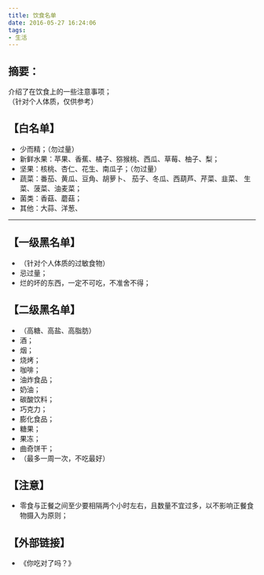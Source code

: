 ```yaml
---
title: 饮食名单
date: 2016-05-27 16:24:06
tags:
- 生活
---
```


## 摘要：
介绍了在饮食上的一些注意事项；  
（针对个人体质，仅供参考）


## 【白名单】
- 少而精；（勿过量）
- 新鲜水果：苹果、香蕉、橘子、猕猴桃、西瓜、草莓、柚子、梨；
- 坚果：核桃、杏仁、花生、南瓜子；（勿过量）
- 蔬菜：番茄、黄瓜、豆角、胡萝卜、
      茄子、冬瓜、西葫芦、芹菜、韭菜、
      生菜、菠菜、油麦菜；
- 菌类：香菇、蘑菇；
- 其他：大蒜、洋葱、


---
## 【一级黑名单】
- （针对个人体质的过敏食物）
- 忌过量；
- 烂的坏的东西，一定不可吃，不准舍不得；

## 【二级黑名单】
- （高糖、高盐、高脂肪）
- 酒；
- 烟；
- 烧烤；
- 咖啡；
- 油炸食品；
- 奶油；
- 碳酸饮料；
- 巧克力；
- 膨化食品；
- 糖果；
- 果冻；
- 曲奇饼干；
- （最多一周一次，不吃最好）



## 【注意】
- 零食与正餐之间至少要相隔两个小时左右，且数量不宜过多，以不影响正餐食物摄入为原则；

## 【外部链接】
- 《你吃对了吗？》


